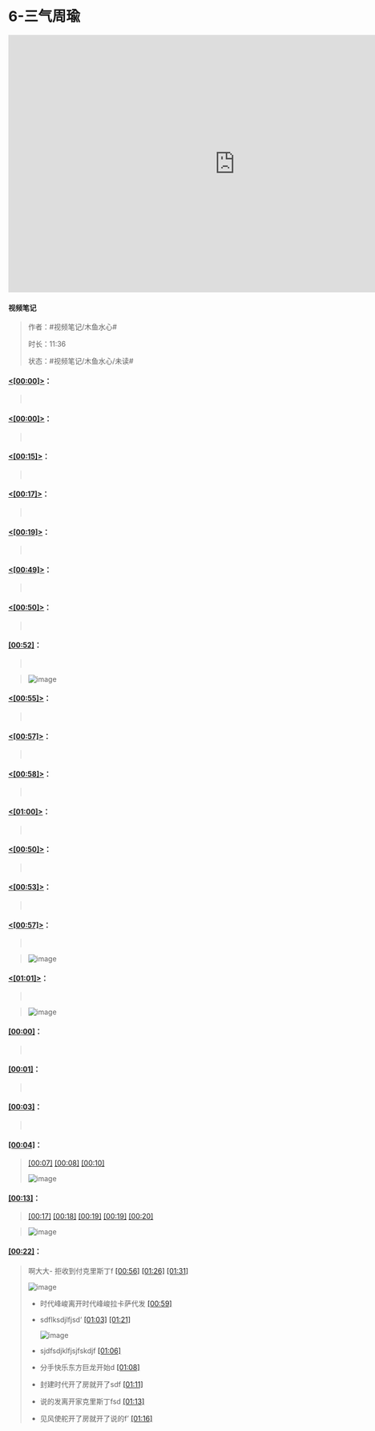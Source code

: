 # 6-三气周瑜

<iframe sandbox="allow-top-navigation-by-user-activation allow-same-origin allow-forms allow-scripts allow-popups" src="https://player.bilibili.com/player.html?bvid=BV1hx411e7KP&amp;page=6&amp;high_quality=1&amp;as_wide=1&amp;allowfullscreen=true&amp;autoplay=0&amp;t=0" data-src="" border="0" frameborder="no" framespacing="0" allowfullscreen="true" style="height: 513px; width: 903px; pointer-events: none;"></iframe>

#### <span data-type="text" style="text-shadow: 1px 1px var(--b3-theme-surface-lighter), 2px 2px var(--b3-theme-surface-lighter), 3px 3px var(--b3-theme-surface-lighter), 4px 4px var(--b3-theme-surface-lighter);">视频笔记</span>

> 作者：#视频笔记/木鱼水心#​
>
> 时长：11:36
>
> 状态：#视频笔记/木鱼水心/未读#​

#### [&lt;]()​[[00:00]](##)​[&gt;]()：

> ‍

#### [&lt;]()​[[00:00]](##)​[&gt;]()：

> ‍

#### [&lt;]()​[[00:15]](##)​[&gt;]()：

> ‍

#### [&lt;]()​[[00:17]](##)​[&gt;]()：

> ‍

#### [&lt;]()​[[00:19]](##)​[&gt;]()：

> ‍

#### [&lt;]()​[[00:49]](##)​[&gt;]()：

> ‍

#### [&lt;]()​[[00:50]](##)​[&gt;]()：

> ‍

#### [[00:52]](##)：

> ‍

> ​![image](assets/screenshot-20240814105624-nna7o2x.png)​

#### [&lt;]()​[[00:55]](##)​[&gt;]()：

> ‍

#### [&lt;]()​[[00:57]](##)​[&gt;]()：

> ‍

#### [&lt;]()​[[00:58]](##)​[&gt;]()：

> ‍

#### [&lt;]()​[[01:00]](##)​[&gt;]()：

> ‍

#### [&lt;]( "before")​[[00:50]](##)​[&gt;]( "next")：

> ‍

#### [&lt;]( "before")​[[00:53]](##)​[&gt;]( "next")：

> ‍

#### [&lt;]( "before")​[[00:57]](##)​[&gt;]( "next")：

> ‍

> ​![image](assets/screenshot-20240814110404-mriu4r3.png)​

#### [&lt;]( "before")​[[01:01]](##)​[&gt;]( "next")：

> ‍

> ​![image](assets/screenshot-20240814110407-3ypycaz.png)​

#### [[00:00]](##)：

> ‍

#### [[00:01]](##)：

> ‍

#### [[00:03]](##)：

> ‍

#### [[00:04]](##)：

>  [[00:07]](##)  [[00:08]](##)  [[00:10]](##)
>
>  ​![image](assets/screenshot-20240814184003-pb902o0.png)​

#### [[00:13]](##)：

>  [[00:17]](##)  [[00:18]](##)  [[00:19]](##)  [[00:19]](##)  [[00:20]](##)

> ​![image](assets/screenshot-20240814184005-3qa4pdv.png)​

#### [[00:22]](##)：

> 啊大大- 拒收到付克里斯丁f [[00:56]](##) [[01:26]](##) [[01:31]](##)
>
>  ​![image](assets/screenshot-20240814184049-sff2q6w.png)​
>
> * 时代峰峻离开时代峰峻拉卡萨代发 [[00:59]](##)
> * sdflksdjlfjsd‘ [[01:03]](##) [[01:21]](##)
>
>    ​![image](assets/screenshot-20240814184046-migw712.png)​
> * sjdfsdjklfjsjfskdjf [[01:06]](##)
> * 分手快乐东方巨龙开始d [[01:08]](##)
> * 封建时代开了房就开了sdf [[01:11]](##)
> * 说的发离开家克里斯丁fsd [[01:13]](##)
> * 见风使舵开了房就开了说的f’ [[01:16]](##)

‍
